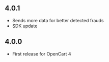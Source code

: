 ## 4.0.1
* Sends more data for better detected frauds
* SDK update

## 4.0.0
 * First release for OpenCart 4
